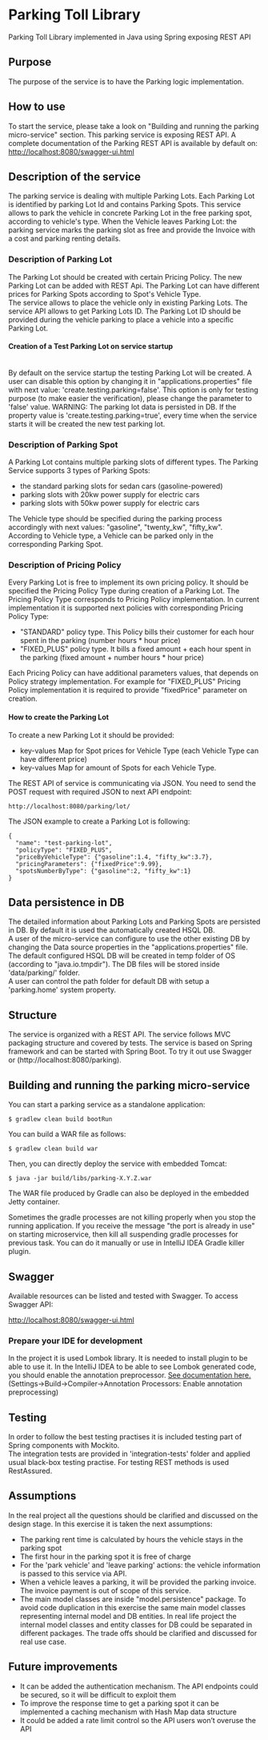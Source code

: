 # Parking Toll Library
Parking Toll Library implemented in Java using Spring exposing REST API

## Purpose

The purpose of the service is to have the Parking logic implementation.

## How to use
To start the service, please take a look on "Building and running the parking micro-service" section.
This parking service is exposing REST API. 
A complete documentation of the Parking REST API is available by default on:
[http://localhost:8080/swagger-ui.html](http://localhost:8080/swagger-ui.html)

## Description of the service
The parking service is dealing with multiple Parking Lots. Each Parking Lot is identified by parking Lot Id and contains Parking Spots.
This service allows to park the vehicle in concrete Parking Lot in the free parking spot, according to vehicle's type. 
When the Vehicle leaves Parking Lot: the parking service marks the parking slot as free and provide the Invoice with a cost and parking renting details.

### Description of Parking Lot
The Parking Lot should be created with certain Pricing Policy. The new Parking Lot can be added with REST Api. 
The Parking Lot can have different prices for Parking Spots according to Spot's Vehicle Type.
<br>The service allows to place the vehicle only in existing Parking Lots. The service API allows to get Parking Lots ID.
The Parking Lot ID should be provided during the vehicle parking to place a vehicle into a specific Parking Lot.

#### Creation of a Test Parking Lot on service startup
<br> By default on the service startup the testing Parking Lot will be created. A user can disable this option by changing it in "applications.properties" file  with next value: 'create.testing.parking=false'.
This option is only for testing purpose (to make easier the verification), please change the parameter to 'false' value.
WARNING: The parking lot data is persisted in DB. If the property value is 'create.testing.parking=true', every time when the service starts it will be created the new test parking lot.

### Description of Parking Spot
A Parking Lot contains multiple parking slots of different types. The Parking Service supports 3 types of Parking Spots:
- the standard parking slots for sedan cars (gasoline-powered) 
- parking slots with 20kw power supply for electric cars
- parking slots with 50kw power supply for electric cars

The Vehicle type should be specified during the parking process accordingly with next values: "gasoline", "twenty_kw", "fifty_kw".
<br>According to Vehicle type, a Vehicle can be parked only in the corresponding Parking Spot. 

### Description of Pricing Policy
Every Parking Lot is free to implement its own pricing policy. It should be specified the Pricing Policy Type during creation of a Parking Lot.
The Pricing Policy Type corresponds to Pricing Policy implementation.
 In current implementation it is supported next policies with corresponding Pricing Policy Type:
- "STANDARD" policy type. This Policy bills their customer for each hour spent in the parking (number hours * hour price)
- "FIXED_PLUS" policy type. It bills a fixed amount + each hour spent in the parking (fixed amount + number hours * hour price)

Each Pricing Policy can have additional parameters values, that depends on Policy strategy implementation.
For example for "FIXED_PLUS" Pricing Policy implementation it is required to provide "fixedPrice" parameter on creation.

#### How to create the Parking Lot
To create a new Parking Lot it should be provided: 
- key-values Map for Spot prices for Vehicle Type (each Vehicle Type can have different price) 
- key-values Map for amount of Spots for each Vehicle Type.

The REST API of service is communicating via JSON. You need to send the POST request with required JSON to next API endpoint:
```
http://localhost:8080/parking/lot/
```
The JSON example to create a Parking Lot is following: 
```
{
  "name": "test-parking-lot",
  "policyType": "FIXED_PLUS",
  "priceByVehicleType": {"gasoline":1.4, "fifty_kw":3.7},
  "pricingParameters": {"fixedPrice":9.99},
  "spotsNumberByType": {"gasoline":2, "fifty_kw":1}
}
```

## Data persistence in DB
The detailed information about Parking Lots and Parking Spots are persisted in DB. By default it is used the automatically created HSQL DB.
<br>A user of the micro-service can configure to use the other existing DB by changing the Data source properties in the "applications.properties" file.
<br> The default configured HSQL DB will be created in temp folder of OS (according to "java.io.tmpdir"). The DB files will be stored inside 'data/parking/' folder.
<br> A user can control the path folder for default DB with setup a 'parking.home' system property.

## Structure
The service is organized with a REST API. The service follows MVC packaging structure and covered by tests.
The service is based on Spring framework and can be started with Spring Boot.
To try it out use Swagger or (http://localhost:8080/parking).<br>

## Building and running the parking micro-service

You can start a parking service as a standalone application:
```
$ gradlew clean build bootRun
```

You can build a WAR file as follows:

```
$ gradlew clean build war
```

Then, you can directly deploy the service with embedded Tomcat:

```
$ java -jar build/libs/parking-X.Y.Z.war
```

The WAR file produced by Gradle can also be deployed in the embedded Jetty container.

Sometimes the gradle processes are not killing properly when you stop the running application. If you receive the message "the port is already in use" on starting microservice, then kill all suspending gradle processes for previous task. You can do it manually or use in IntelliJ IDEA Gradle killer plugin.

## Swagger

Available resources can be listed and tested with Swagger.
To access Swagger API:

[http://localhost:8080/swagger-ui.html](http://localhost:8080/swagger-ui.html)

### Prepare your IDE for development
In the project it is used Lombok library. It is needed to install plugin to be able to use it.
In the IntelliJ IDEA to be able to see Lombok generated code, you should enable the annotation preprocessor. [See documentation here.](https://www.jetbrains.com/help/idea/2016.1/configuring-annotation-processing.html) (Settings->Build->Compiler->Annotation Processors: Enable annotation preprocessing)

## Testing

In order to follow the best testing practises it is included testing part of Spring components with Mockito.<br>
The integration tests are provided in 'integration-tests' folder and applied usual black-box testing practise. For testing REST methods is used RestAssured.<br>

## Assumptions

In the real project all the questions should be clarified and discussed on the design stage. 
In this exercise it is taken the next assumptions:

- The parking rent time is calculated by hours the vehicle stays in the parking spot
- The first hour in the parking spot it is free of charge
- For the 'park vehicle' and 'leave parking' actions: the vehicle information is passed to this service via API.
- When a vehicle leaves a parking, it will be provided the parking invoice. The invoice payment is out of scope of this service.
- The main model classes are inside "model.persistence" package. 
To avoid code duplication in this exercise the same main model classes representing internal model and DB entities.
In real life project the internal model classes and entity classes for DB could be separated in different packages.
The trade offs should be clarified and discussed for real use case.

## Future improvements

- It can be added the authentication mechanism. The API endpoints could be secured, so it will be difficult to exploit them
- To improve the response time to get a parking spot it can be implemented a caching mechanism with Hash Map data structure
- It could be added a rate limit control so the API users won’t overuse the API